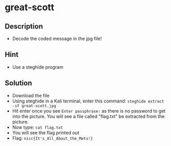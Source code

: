 # great-scott

## Description
* Decode the coded message in the jpg file!

## Hint
* Use a steghide program

## Solution
* Download the file
* Using steghide in a Kali terminal, enter this command: `steghide extract -sf great-scott.jpg`
* Hit enter once you see `Enter passphrase:` as there is no password to get into the picture. You will see a file called "flag.txt" be extracted from the picture.
* Now type: `cat flag.txt`
* You will see the flag printed out
* Flag: `nicc{It's_All_About_the_Mets!}`
